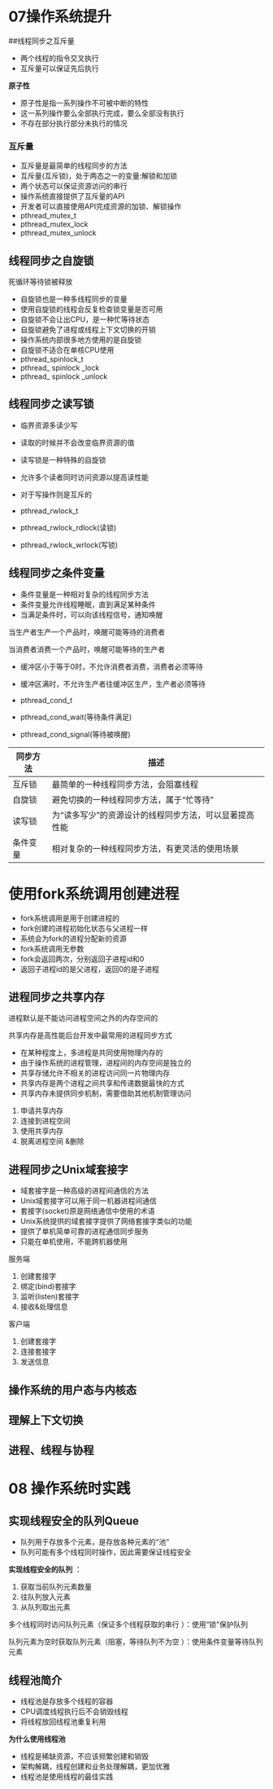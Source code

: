 # 07操作系统提升

##线程同步之互斥量 

- 两个线程的指令交叉执行 
- 互斥量可以保证先后执行 

**原子性** 

- 原子性是指一系列操作不可被中断的特性
- 这一系列操作要么全部执行完成，要么全部没有执行 
- 不存在部分执行部分未执行的情况 

### 互斥量

- 互斥量是最简单的线程同步的方法
- 互斥量(互斥锁)，处于两态之一的变量:解锁和加锁 
- 两个状态可以保证资源访问的串行 
- 操作系统直接提供了互斥量的API
- 开发者可以直接使用API完成资源的加锁、解锁操作 
- pthread_mutex_t
- pthread_mutex_lock 
- pthread_mutex_unlock 

## **线程同步之自旋锁** 

死循环等待锁被释放 

- 自旋锁也是一种多线程同步的变量
- 使用自旋锁的线程会反复检查锁变量是否可用 
- 自旋锁不会让出CPU，是一种忙等待状态 
- 自旋锁避免了进程或线程上下文切换的开销 
- 操作系统内部很多地方使用的是自旋锁
- 自旋锁不适合在单核CPU使用 
- pthread_spinlock_t
- pthread_ spinlock _lock
- pthread_ spinlock _unlock 

## **线程同步之读写锁** 

- 临界资源多读少写
- 读取的时候并不会改变临界资源的值 



- 读写锁是一种特殊的自旋锁
- 允许多个读者同时访问资源以提高读性能 
- 对于写操作则是互斥的 
- pthread_rwlock_t
- pthread_rwlock_rdlock(读锁) 
- pthread_rwlock_wrlock(写锁) 

## **线程同步之条件变量** 

- 条件变量是一种相对复杂的线程同步方法
- 条件变量允许线程睡眠，直到满足某种条件 
- 当满足条件时，可以向该线程信号，通知唤醒 



当生产者生产一个产品时，唤醒可能等待的消费者 

当消费者消费一个产品时，唤醒可能等待的生产者 

- 缓冲区小于等于0时，不允许消费者消费，消费者必须等待 
- 缓冲区满时，不允许生产者往缓冲区生产，生产者必须等待 



- pthread_cond_t
- pthread_cond_wait(等待条件满足) 
- pthread_cond_signal(等待被唤醒) 



| **同步方法** | **描述**                                                  |
| ------------ | ------------ |
| 互斥锁       | 最简单的一种线程同步方法，会阻塞线程|
| 自旋锁       | 避免切换的一种线程同步方法，属于“忙等待”  |
| 读写锁    |为“读多写少”的资源设计的线程同步方法，可以显著提高性能|
| 条件变量   | 相对复杂的一种线程同步方法，有更灵活的使用场景 |

# 使用fork系统调用创建进程

- fork系统调用是用于创建进程的
- fork创建的进程初始化状态与父进程一样 
- 系统会为fork的进程分配新的资源
- fork系统调用无参数
- fork会返回两次，分别返回子进程id和0
- 返回子进程id的是父进程，返回0的是子进程 

## **进程同步之共享内存** 

进程默认是不能访问进程空间之外的内存空间的

共享内存是高性能后台开发中最常用的进程同步方式

- 在某种程度上，多进程是共同使用物理内存的
- 由于操作系统的进程管理，进程间的内存空间是独立的 
- 共享存储允许不相关的进程访问同一片物理内存
- 共享内存是两个进程之间共享和传递数据最快的方式 
- 共享内存未提供同步机制，需要借助其他机制管理访问 



1. 申请共享内存 
2. 连接到进程空间 
3. 使用共享内存 
4. 脱离进程空间 &删除 



## 进程同步之Unix域套接字 

- 域套接字是一种高级的进程间通信的方法 
- Unix域套接字可以用于同一机器进程间通信 
- 套接字(socket)原是网络通信中使用的术语
- Unix系统提供的域套接字提供了网络套接字类似的功能 
- 提供了单机简单可靠的进程通信同步服务 
- 只能在单机使用，不能跨机器使用 

服务端

1. 创建套接字 
2. 绑定(bind)套接字 
3. 监听(listen)套接字 
4. 接收&处理信息 

客户端

1. 创建套接字 
2. 连接套接字 
3. 发送信息 



## 操作系统的用户态与内核态



## **理解上下文切换** 



## **进程、线程与协程** 





# 08 操作系统时实践

## 实现线程安全的队列Queue 

- 队列用于存放多个元素，是存放各种元素的“池” 
- 队列可能有多个线程同时操作，因此需要保证线程安全 

**实现线程安全的队列** ：

1. 获取当前队列元素数量 
2. 往队列放入元素 
3. 从队列取出元素 



多个线程同时访问队列元素（保证多个线程获取的串行 ）：使用“锁”保护队列 

队列元素为空时获取队列元素（阻塞，等待队列不为空 ）：使用条件变量等待队列元素



## 线程池简介 

- 线程池是存放多个线程的容器
- CPU调度线程执行后不会销毁线程 
- 将线程放回线程池重复利用 

**为什么使用线程池** 

- 线程是稀缺资源，不应该频繁创建和销毁
- 架构解耦，线程创建和业务处理解耦，更加优雅 
- 线程池是使用线程的最佳实践 











